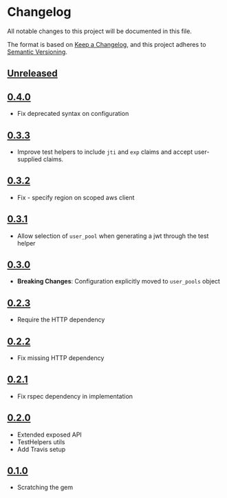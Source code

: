 # Changelog
All notable changes to this project will be documented in this file.

The format is based on [Keep a Changelog](https://keepachangelog.com/en/1.0.0/),
and this project adheres to [Semantic Versioning](https://semver.org/spec/v2.0.0.html).

## [Unreleased]

## [0.4.0]
- Fix deprecated syntax on configuration

## [0.3.3]
- Improve test helpers to include `jti` and `exp` claims and accept user-supplied claims.

## [0.3.2]
- Fix - specify region on scoped aws client

## [0.3.1]
- Allow selection of `user_pool` when generating a jwt through the test helper

## [0.3.0]
- **Breaking Changes**: Configuration explicitly moved to `user_pools` object

## [0.2.3]
- Require the HTTP dependency

## [0.2.2]
- Fix missing HTTP dependency

## [0.2.1]
- Fix rspec dependency in implementation

## [0.2.0]
- Extended exposed API
- TestHelpers utils
- Add Travis setup

## [0.1.0]

- Scratching the gem

[Unreleased]: https://github.com/barkibu/warden-cognito/compare/v0.4.0...HEAD
[0.4.0]: https://github.com/barkibu/warden-cognito/compare/v0.3.3...v0.4.0
[0.3.3]: https://github.com/barkibu/warden-cognito/compare/v0.3.2...v0.3.3
[0.3.2]: https://github.com/barkibu/warden-cognito/compare/v0.3.1...v0.3.2
[0.3.1]: https://github.com/barkibu/warden-cognito/compare/v0.3.0...v0.3.1
[0.3.0]: https://github.com/barkibu/warden-cognito/compare/v0.2.3...v0.3.0
[0.2.3]: https://github.com/barkibu/warden-cognito/compare/v0.2.2...v0.2.3
[0.2.2]: https://github.com/barkibu/warden-cognito/compare/v0.2.1...v0.2.2
[0.2.1]: https://github.com/barkibu/warden-cognito/compare/v0.2.0...v0.2.1
[0.2.0]: https://github.com/barkibu/warden-cognito/compare/v0.1.0...v0.2.0
[0.1.0]: https://github.com/barkibu/warden-cognito/releases/tag/v0.1.0
